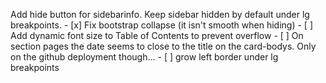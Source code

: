 Add hide button for sidebarinfo. Keep sidebar hidden by default under lg breakpoints. - [x]
Fix bootstrap collapse (it isn't smooth when hiding) - [ ]
Add dynamic font size to Table of Contents to prevent overflow - [ ]
On section pages the date seems to close to the title on the card-bodys. Only on the github deployment though... - [ ]
grow left border under lg breakpoints
